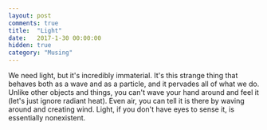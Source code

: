 ```yaml
---
layout: post
comments: true
title:  "Light"
date:   2017-1-30 00:00:00
hidden: true
category: "Musing"
---
```


We need light, but it's incredibly immaterial. It's this strange thing that behaves both as a wave and as a particle, and it pervades all of what we do. Unlike other objects and things, you can't wave your hand around and feel it (let's just ignore radiant heat). Even air, you can tell it is there by waving around and creating wind. Light, if you don't have eyes to sense it, is essentially nonexistent.
